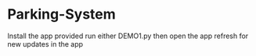 # Parking-System
Install the app provided
run either  DEMO1.py
then open the app
refresh for new updates in the app
